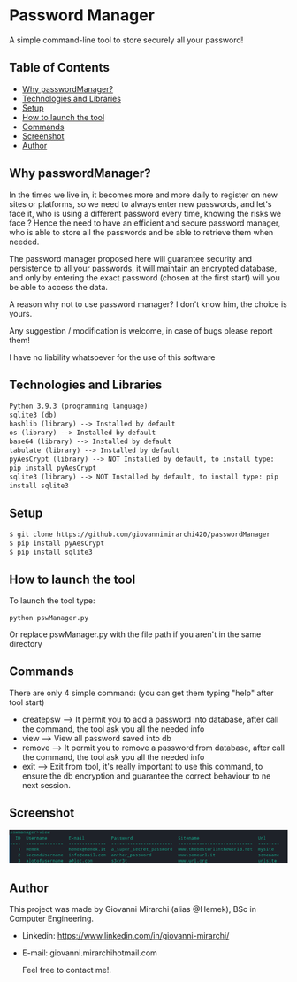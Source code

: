 # Password Manager

A simple command-line tool to store securely all your password!

## Table of Contents
* [Why passwordManager?](#why-passwordmanager?)
* [Technologies and Libraries](#technologies-and-libraries)
* [Setup](#setup)
* [How to launch the tool](#hot-to-launch-the-tool)
* [Commands](#commands)
* [Screenshot](#screenshot)
* [Author](#author)

<!-- * [License](#license) -->

## Why passwordManager?

In the times we live in, it becomes more and more daily to register on new sites or platforms, so we need to always enter new passwords, and let's face it, who is using a different password every time, knowing the risks we face ?
Hence the need to have an efficient and secure password manager, who is able to store all the passwords and be able to retrieve them when needed.

The password manager proposed here will guarantee security and persistence to all your passwords, it will maintain an encrypted database, and only by entering the exact password (chosen at the first start) will you be able to access the data.

A reason why not to use password manager? I don't know him, the choice is yours.

Any suggestion / modification is welcome, in case of bugs please report them!

I have no liability whatsoever for the use of this software 

## Technologies and Libraries
```
Python 3.9.3 (programming language)
sqlite3 (db)
hashlib (library) --> Installed by default
os (library) --> Installed by default
base64 (library) --> Installed by default
tabulate (library) --> Installed by default
pyAesCrypt (library) --> NOT Installed by default, to install type: pip install pyAesCrypt
sqlite3 (library) --> NOT Installed by default, to install type: pip install sqlite3
```
## Setup
```
$ git clone https://github.com/giovannimirarchi420/passwordManager
$ pip install pyAesCrypt
$ pip install sqlite3
```

## How to launch the tool
To launch the tool type:
```
python pswManager.py
```
Or replace pswManager.py with the file path if you aren't in the same directory

## Commands

There are only 4 simple command: (you can get them typing "help" after tool start)

- createpsw --> It permit you to add a password into database, after call the command, the tool ask you all the needed info
- view --> View all password saved into db
- remove --> It permit you to remove a password from database, after call the command, the tool ask you all the needed info
- exit --> Exit from tool, it's really important to use this command, to ensure the db encryption and guarantee the correct behaviour to ne next session.

## Screenshot
![view-screen](./screenview.png)

## Author

This project was made by Giovanni Mirarchi (alias @Hemek), BSc in Computer Engineering.
- Linkedin: https://www.linkedin.com/in/giovanni-mirarchi/
- E-mail: giovanni.mirarchi<at>hotmail.com
  
  Feel free to contact me!.
